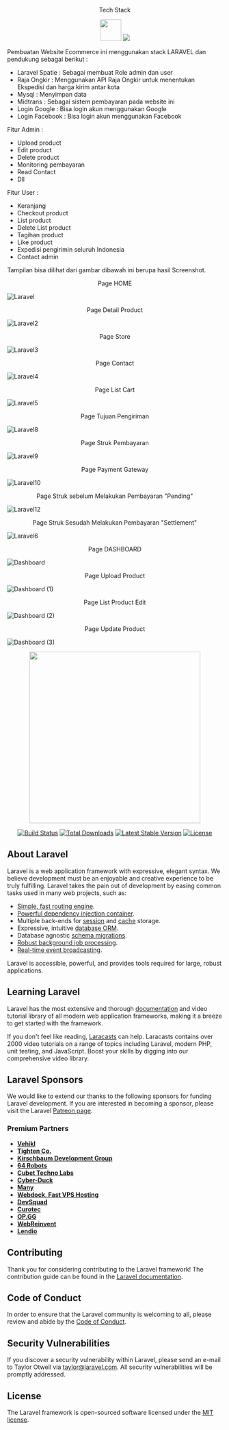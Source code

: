 <p align="center">Tech Stack</p>

<p align="center">
 <img src="https://user-images.githubusercontent.com/93973382/206341704-e995295b-a0e8-4a0c-a854-114c099d3950.png" width="50" /)
  <a href="https://skillicons.dev">
    <img src="https://skillicons.dev/icons?i=php,laravel,html,css,tailwind,bootstrap,mysql,jquery&theme=light" />
  </a>
</p>

Pembuatan  Website Ecommerce ini menggunakan stack LARAVEL dan pendukung sebagai berikut :

- Laravel Spatie            : Sebagai membuat Role admin dan user
- Raja Ongkir               : Menggunakan API Raja Ongkir untuk menentukan Ekspedisi dan harga kirim antar kota
- Mysql                     : Menyimpan data
- Midtrans                  : Sebagai sistem pembayaran pada website ini
- Login Google              : Bisa login akun menggunakan Google
- Login Facebook            : Bisa login akun menggunakan Facebook

Fitur Admin : 
-  Upload product
-  Edit product
-  Delete product
-  Monitoring pembayaran
-  Read Contact 
-  Dll

Fitur User :
-  Keranjang 
-  Checkout product
-  List product
-  Delete List product
-  Tagihan product
-  Like product
-  Expedisi pengirimin seluruh Indonesia
-  Contact admin

Tampilan bisa dilihat dari gambar dibawah ini berupa hasil Screenshot.



<p align="center">Page HOME</p>

![Laravel](https://user-images.githubusercontent.com/93973382/206199032-b3a98c9a-d9ff-499e-ae93-8c86e0c9e8bf.jpg)

<p align="center">Page Detail Product</p>

![Laravel2](https://user-images.githubusercontent.com/93973382/206200484-be046e7a-e091-42ee-85e8-d847ca2ca146.png)

<p align="center">Page Store</p>

![Laravel3](https://user-images.githubusercontent.com/93973382/206201074-751365e2-27ce-42fe-bd14-5f18632fc17b.png)

<p align="center">Page Contact</p>

![Laravel4](https://user-images.githubusercontent.com/93973382/206201911-6352631f-d1bc-414b-9c26-d77b88b4366e.png)

<p align="center">Page List Cart</p>

![Laravel5](https://user-images.githubusercontent.com/93973382/206206252-049c5ec0-9cbb-4824-8dd1-3c23723b57f6.png)

<p align="center">Page Tujuan Pengiriman</p>

![Laravel8](https://user-images.githubusercontent.com/93973382/206206454-626ecf37-3404-4648-b9b5-1ebc68ef34f2.png)

<p align="center">Page Struk Pembayaran</p>

![Laravel9](https://user-images.githubusercontent.com/93973382/206206749-c1a659e5-5249-4259-946d-177b5d29fbed.png)

<p align="center">Page Payment Gateway </p>

![Laravel10](https://user-images.githubusercontent.com/93973382/206207087-0cde228b-8ad7-4a45-8719-10c30d5fc75d.png)

<p align="center">Page  Struk sebelum Melakukan Pembayaran "Pending" </p>

![Laravel12](https://user-images.githubusercontent.com/93973382/206208157-b2379199-1aa9-4147-bddd-6825356b5375.png)

<p align="center">Page  Struk Sesudah Melakukan Pembayaran "Settlement"</p>

![Laravel6](https://user-images.githubusercontent.com/93973382/206208483-5af1aeea-2c5e-4b32-b01a-3a206d94cd56.png)



<p align="center">Page DASHBOARD</p>

![Dashboard](https://user-images.githubusercontent.com/93973382/208573151-febf6e40-040b-469f-948c-d1e3bc06aa43.png)


<p align="center">Page Upload Product</p>

![Dashboard (1)](https://user-images.githubusercontent.com/93973382/206211485-3f51d530-873f-4a5f-b197-c7b7d68ea90e.png)

<p align="center">Page List Product Edit</p>

![Dashboard (2)](https://user-images.githubusercontent.com/93973382/206211698-3659649e-50d0-4d5f-99dd-f1b76ace11f0.png)

<p align="center">Page Update Product</p>

![Dashboard (3)](https://user-images.githubusercontent.com/93973382/206211855-71cc7a89-2f69-4da0-a1f6-4822e9ecc711.png)



<p align="center"><a href="https://laravel.com" target="_blank"><img src="https://raw.githubusercontent.com/laravel/art/master/logo-lockup/5%20SVG/2%20CMYK/1%20Full%20Color/laravel-logolockup-cmyk-red.svg" width="400"></a></p>

<p align="center">
<a href="https://travis-ci.org/laravel/framework"><img src="https://travis-ci.org/laravel/framework.svg" alt="Build Status"></a>
<a href="https://packagist.org/packages/laravel/framework"><img src="https://img.shields.io/packagist/dt/laravel/framework" alt="Total Downloads"></a>
<a href="https://packagist.org/packages/laravel/framework"><img src="https://img.shields.io/packagist/v/laravel/framework" alt="Latest Stable Version"></a>
<a href="https://packagist.org/packages/laravel/framework"><img src="https://img.shields.io/packagist/l/laravel/framework" alt="License"></a>
</p>

## About Laravel

Laravel is a web application framework with expressive, elegant syntax. We believe development must be an enjoyable and creative experience to be truly fulfilling. Laravel takes the pain out of development by easing common tasks used in many web projects, such as:

- [Simple, fast routing engine](https://laravel.com/docs/routing).
- [Powerful dependency injection container](https://laravel.com/docs/container).
- Multiple back-ends for [session](https://laravel.com/docs/session) and [cache](https://laravel.com/docs/cache) storage.
- Expressive, intuitive [database ORM](https://laravel.com/docs/eloquent).
- Database agnostic [schema migrations](https://laravel.com/docs/migrations).
- [Robust background job processing](https://laravel.com/docs/queues).
- [Real-time event broadcasting](https://laravel.com/docs/broadcasting).

Laravel is accessible, powerful, and provides tools required for large, robust applications.

## Learning Laravel

Laravel has the most extensive and thorough [documentation](https://laravel.com/docs) and video tutorial library of all modern web application frameworks, making it a breeze to get started with the framework.

If you don't feel like reading, [Laracasts](https://laracasts.com) can help. Laracasts contains over 2000 video tutorials on a range of topics including Laravel, modern PHP, unit testing, and JavaScript. Boost your skills by digging into our comprehensive video library.

## Laravel Sponsors

We would like to extend our thanks to the following sponsors for funding Laravel development. If you are interested in becoming a sponsor, please visit the Laravel [Patreon page](https://patreon.com/taylorotwell).

### Premium Partners

- **[Vehikl](https://vehikl.com/)**
- **[Tighten Co.](https://tighten.co)**
- **[Kirschbaum Development Group](https://kirschbaumdevelopment.com)**
- **[64 Robots](https://64robots.com)**
- **[Cubet Techno Labs](https://cubettech.com)**
- **[Cyber-Duck](https://cyber-duck.co.uk)**
- **[Many](https://www.many.co.uk)**
- **[Webdock, Fast VPS Hosting](https://www.webdock.io/en)**
- **[DevSquad](https://devsquad.com)**
- **[Curotec](https://www.curotec.com/services/technologies/laravel/)**
- **[OP.GG](https://op.gg)**
- **[WebReinvent](https://webreinvent.com/?utm_source=laravel&utm_medium=github&utm_campaign=patreon-sponsors)**
- **[Lendio](https://lendio.com)**

## Contributing

Thank you for considering contributing to the Laravel framework! The contribution guide can be found in the [Laravel documentation](https://laravel.com/docs/contributions).

## Code of Conduct

In order to ensure that the Laravel community is welcoming to all, please review and abide by the [Code of Conduct](https://laravel.com/docs/contributions#code-of-conduct).

## Security Vulnerabilities

If you discover a security vulnerability within Laravel, please send an e-mail to Taylor Otwell via [taylor@laravel.com](mailto:taylor@laravel.com). All security vulnerabilities will be promptly addressed.

## License

The Laravel framework is open-sourced software licensed under the [MIT license](https://opensource.org/licenses/MIT).
